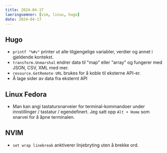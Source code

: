 ```yaml
---
title: 2024-04-17
laeringsemner: [vim, linux, hugo]
date: 2024-04-17
---
```

## Hugo
* `printf "%#v"` printer ut alle tilgjengelige variabler, verdier og annet i gjeldende kontekst.
* `transform.Unmarshal` endrer data til "map" eller "array" og fungerer med JSON, CSV, XML med mer.
* `resource.GetRemote URL` brukes for å koble til eksterne API-er.
* Å lage sider av data fra eksternt API

## Linux Fedora
* Man kan angi tastatursnarveier for terminal-kommandoer under innstillinger / tastatur / egendefinert. Jeg satt opp `Alt + Home` som snarvei for å åpne terminalen.

## NVIM
* `set wrap linebreak` anktiverer linjebryting uten å brekke ord.
